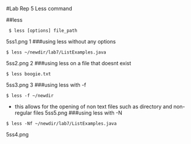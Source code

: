 #Lab Rep 5 Less command

##less
```
 $ less [options] file_path
```
5ss1.png
1
###using less without any options

```
$ less ~/newdir/lab7/ListExamples.java 
```
5ss2.png
2
###using less on a file that doesnt exist
```
$ less boogie.txt
```
5ss3.png
3
###using less with -f
```
$ less -f ~/newdir
```
- this allows for the opening of non text files such as directory and non-regular files
5ss5.png
###using less with -N
```
$ less -Nf ~/newdir/lab7/ListExamples.java 
```
5ss4.png
